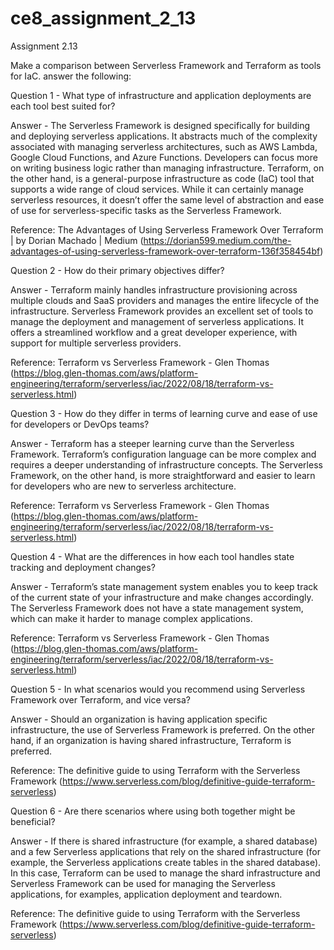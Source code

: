 # ce8_assignment_2_13

Assignment 2.13

Make a comparison between Serverless Framework and Terraform as tools for IaC. answer the following:

Question 1 - What type of infrastructure and application deployments are each tool best suited for?

Answer - The Serverless Framework is designed specifically for building and deploying serverless applications. It abstracts much of the complexity associated with managing serverless architectures, such as AWS Lambda, Google Cloud Functions, and Azure Functions. Developers can focus more on writing business logic rather than managing infrastructure.
Terraform, on the other hand, is a general-purpose infrastructure as code (IaC) tool that supports a wide range of cloud services. While it can certainly manage serverless resources, it doesn’t offer the same level of abstraction and ease of use for serverless-specific tasks as the Serverless Framework.

Reference: The Advantages of Using Serverless Framework Over Terraform | by Dorian Machado | Medium (https://dorian599.medium.com/the-advantages-of-using-serverless-framework-over-terraform-136f358454bf)


Question 2 - How do their primary objectives differ?

Answer - Terraform mainly handles infrastructure provisioning across multiple clouds and SaaS providers and manages the entire lifecycle of the infrastructure. 
Serverless Framework provides an excellent set of tools to manage the deployment and management of serverless applications. It offers a streamlined workflow and a great developer experience, with support for multiple serverless providers.  

Reference: Terraform vs Serverless Framework - Glen Thomas (https://blog.glen-thomas.com/aws/platform-engineering/terraform/serverless/iac/2022/08/18/terraform-vs-serverless.html)


Question 3 - How do they differ in terms of learning curve and ease of use for developers or DevOps teams?

Answer - Terraform has a steeper learning curve than the Serverless Framework. Terraform’s configuration language can be more complex and requires a deeper understanding of infrastructure concepts. The Serverless Framework, on the other hand, is more straightforward and easier to learn for developers who are new to serverless architecture.

Reference: Terraform vs Serverless Framework - Glen Thomas (https://blog.glen-thomas.com/aws/platform-engineering/terraform/serverless/iac/2022/08/18/terraform-vs-serverless.html)


Question 4 - What are the differences in how each tool handles state tracking and deployment changes?

Answer - Terraform’s state management system enables you to keep track of the current state of your infrastructure and make changes accordingly. The Serverless Framework does not have a state management system, which can make it harder to manage complex applications.

Reference: Terraform vs Serverless Framework - Glen Thomas (https://blog.glen-thomas.com/aws/platform-engineering/terraform/serverless/iac/2022/08/18/terraform-vs-serverless.html)


Question 5 - In what scenarios would you recommend using Serverless Framework over Terraform, and vice versa?

Answer - Should an organization is having application specific infrastructure, the use of Serverless Framework is preferred.
On the other hand, if an organization is having shared infrastructure, Terraform is preferred. 

Reference: The definitive guide to using Terraform with the Serverless Framework (https://www.serverless.com/blog/definitive-guide-terraform-serverless)


Question 6 - Are there scenarios where using both together might be beneficial?

Answer - If there is shared infrastructure (for example, a shared database) and a few Serverless applications that rely on the shared infrastructure (for example, the Serverless applications create tables in the shared database). In this case, Terraform can be used to manage the shard infrastructure and Serverless Framework can be used for managing the Serverless applications, for examples, application deployment and teardown. 

Reference: The definitive guide to using Terraform with the Serverless Framework (https://www.serverless.com/blog/definitive-guide-terraform-serverless)

